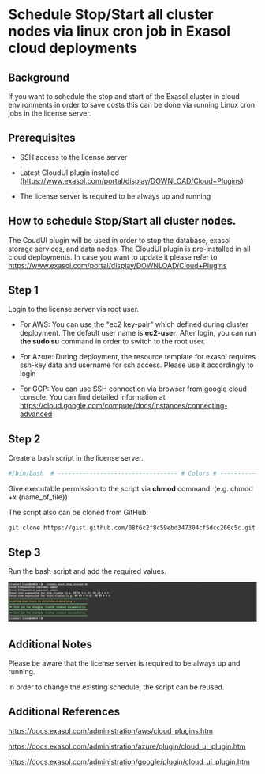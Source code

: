 # Schedule Stop/Start all cluster nodes via linux cron job in Exasol cloud deployments 
## Background

If you want to schedule the stop and start of the Exasol cluster in cloud environments in order to save costs this can be done via running Linux cron jobs in the license server.

## Prerequisites

- SSH access to the license server

- Latest CloudUI plugin installed (<https://www.exasol.com/portal/display/DOWNLOAD/Cloud+Plugins>)

- The license server is required to be always up and running

## How to schedule Stop/Start all cluster nodes.

The CoudUI plugin will be used in order to stop the database, exasol storage services, and data nodes. The CloudUI plugin is pre-installed in all cloud deployments. In case you want to update it please refer to <https://www.exasol.com/portal/display/DOWNLOAD/Cloud+Plugins>

## Step 1

Login to the license server via root user.

- For AWS: You can use the "ec2 key-pair" which defined during cluster deployment. The default user name is **ec2-user**. After login, you can run **the sudo su** command in order to switch to the root user.

- For Azure: During deployment, the resource template for exasol requires ssh-key data and username for ssh access. Please use it accordingly to login

- For GCP: You can use SSH connection via browser from google cloud console. You can find detailed information at <https://cloud.google.com/compute/docs/instances/connecting-advanced>

## Step 2

Create a bash script in the license server.


```python
#/bin/bash  # ---------------------------------- # Colors # ---------------------------------- RED='\033[0;31m' GREEN='\033[0;32m' YELLOW='\033[1;33m' NC='\033[0m' # No Color  # Display usage message echo -e "${GREEN}=============================================================================================================================================================${NC} \n" echo -e "Run this script ${RED}without any argument${NC} in order to schedule start/stop of your exasol cluster." echo -e "In order to delete existing schedule -d option can to be used." echo -e "\nUsage: $0 OR $0 [-d] \n" echo -e "${GREEN}=============================================================================================================================================================${NC} \n"  # Setting up required variables exacluster_stop=/etc/cron.d/exacluster-stop exacluster_start=/etc/cron.d/exacluster-start py_interpreter=$(which python)  check_message="Are you sure that you want to delete the existing schedule?"  # The function for get yes or no if required function check_yes_or_no {     while true; do         read -p "$* [y/n]: " yn         case $yn in             [Yy]*) return 0  ;;             [Nn]*) echo "Aborted" ; return  1 ;;         esac     done }  # Check if user added -d option to delete existing schedule if [ $# -ne 0 ]; then     while getopts "d" option; do         case ${option} in          d ) #For option c           check_yes_or_no "$check_message" && echo '#' > $exacluster_stop && echo '#' > $exacluster_start && echo -e "Scheduler has been disabled"           ;;          \? ) echo "Usage: cmd [-d]"           ;;     esac     done     exit 1 fi  # Get Exaoperation username and password from user read -p "Enter EXAOperation username: " username read -p "Enter EXAOperation password: " password  # Encrypt the username and password for CloudUI plugin method base64_credentials=`echo -n $username:$password | base64`  # Get Linux cron expression for stop and start cluster read -p "Enter cron expression for stop cluster (e.g. 00 18 * * *): " cron_expression_stop read -p "Enter cron expression for start cluster (e.g. 00 09 * * *): " cron_expression_start  echo -e "${GREEN}=======================================================${NC}" echo -e "${YELLOW}Creating cron files in /etc/cron.d directory...${NC}" echo -e "${GREEN}=======================================================${NC}"  # create cron file for stop cluster cat <<EOF >$exacluster_stop $cron_expression_stop root $py_interpreter /opt/ui-backend/handle_cloudui_request.py -d '{"method":"stop_cluster","credentials":"'$base64_credentials'"}' EOF  if [ $? -eq 0 ]; then     echo -e "${GREEN}=> Cron job for stopping cluster created successfully!${NC}"     echo -e "${GREEN}=======================================================${NC}" else     echo echo -e "${RED}=> Cron job for stopping cluster not created successfully!${NC}"     echo -e "${GREEN}=======================================================${NC}" fi  # create cron file for start cluster cat <<EOF >$exacluster_start $cron_expression_start root $py_interpreter /opt/ui-backend/handle_cloudui_request.py -d '{"method":"start_cluster","credentials":"'$base64_credentials'"}' EOF  if [ $? -eq 0 ]; then     echo -e "${GREEN}=> Cron job for starting cluster created successfully!${NC}"     echo -e "${GREEN}=======================================================${NC}" else     echo echo -e "${RED}=> Cron job for starting cluster not created successfully!${NC}"     echo -e "${GREEN}=======================================================${NC}" fi
```
Give executable permission to the script via **chmod** command. (e.g. chmod +x {name_of_file})

The script also can be cloned from GitHub:


```markup
git clone https://gist.github.com/08f6c2f8c59ebd347304cf5dcc266c5c.git
```
## Step 3

Run the bash script and add the required values.

![](images/run_script.png)

## Additional Notes

Please be aware that the license server is required to be always up and running.

In order to change the existing schedule, the script can be reused.

## Additional References

<https://docs.exasol.com/administration/aws/cloud_plugins.htm>

<https://docs.exasol.com/administration/azure/plugin/cloud_ui_plugin.htm>

<https://docs.exasol.com/administration/google/plugin/cloud_ui_plugin.htm>

